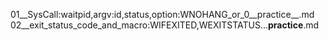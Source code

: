 01__SysCall:waitpid,argv:id,status,option:WNOHANG_or_0__practice__.md
02__exit_status_code_and_macro:WIFEXITED,WEXITSTATUS...__practice__.md
